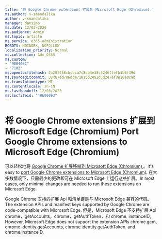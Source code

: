 ```yaml
---
title: '将 Google Chrome extensions 扩展到 Microsoft Edge (Chromium) '
ms.author: v-smandalika
author: v-smandalika
manager: dansimp
ms.date: 12/03/2020
ms.audience: Admin
ms.topic: article
ms.service: o365-administration
ROBOTS: NOINDEX, NOFOLLOW
localization_priority: Normal
ms.collection: Adm_O365
ms.custom:
- "9004032"
- "7102"
ms.openlocfilehash: 2a20f258cbcbca7c8db4e38c52464fefb1b6f39d
ms.sourcegitcommit: 38c87ed786dda7181562492d5d2e7ef0e18e0cab
ms.translationtype: MT
ms.contentlocale: zh-CN
ms.lasthandoff: 12/08/2020
ms.locfileid: "49600093"
---
```

# <a name="port-google-chrome-extensions-to-microsoft-edge-chromium"></a><span data-ttu-id="2af3c-102">将 Google Chrome extensions 扩展到 Microsoft Edge (Chromium) </span><span class="sxs-lookup"><span data-stu-id="2af3c-102">Port Google Chrome extensions to Microsoft Edge (Chromium)</span></span>

<span data-ttu-id="2af3c-103">可以轻松地将 [Google Chrome 扩展移植到 Microsoft Edge (Chromium) ](https://docs.microsoft.com/microsoft-edge/extensions-chromium/developer-guide/port-chrome-extension)。</span><span class="sxs-lookup"><span data-stu-id="2af3c-103">It's easy to [port Google Chrome extensions to Microsoft Edge (Chromium)](https://docs.microsoft.com/microsoft-edge/extensions-chromium/developer-guide/port-chrome-extension).</span></span> <span data-ttu-id="2af3c-104">在大多数情况下，只需最少的更改即可在 Microsoft Edge 上运行这些扩展。</span><span class="sxs-lookup"><span data-stu-id="2af3c-104">In most cases, only minimal changes are needed to run these extensions on Microsoft Edge.</span></span>

<span data-ttu-id="2af3c-105">Google Chrome 支持的扩展 Api 和清单键是与 Microsoft Edge 兼容的代码。</span><span class="sxs-lookup"><span data-stu-id="2af3c-105">The extension APIs and manifest keys supported by Google Chrome are code-compatible with Microsoft Edge.</span></span> <span data-ttu-id="2af3c-106">但是，Microsoft Edge 不支持扩展 Api chrome，getAccounts，chrome，getAuthToken，和 chrome. instanceID。</span><span class="sxs-lookup"><span data-stu-id="2af3c-106">However, Microsoft Edge does not support the extension APIs chrome.gcm, chrome.identity.getAccounts, chrome.identity.getAuthToken, and chrome.instanceID.</span></span>